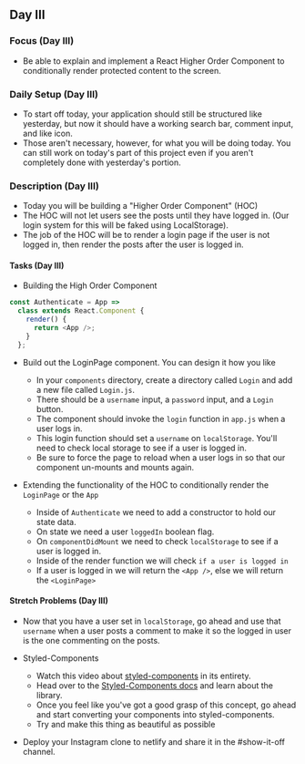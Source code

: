 ## Day III

### Focus (Day III)

- Be able to explain and implement a React Higher Order Component to conditionally render protected content to the screen.

### Daily Setup (Day III)

- To start off today, your application should still be structured like yesterday, but now it should have a working search bar, comment input, and like icon.
- Those aren't necessary, however, for what you will be doing today. You can still work on today's part of this project even if you aren't completely done with yesterday's portion.

### Description (Day III)

- Today you will be building a "Higher Order Component" (HOC)
- The HOC will not let users see the posts until they have logged in. (Our login system for this will be faked using LocalStorage).
- The job of the HOC will be to render a login page if the user is not logged in, then render the posts after the user is logged in.

#### Tasks (Day III)

<!-- - Create a `<PostsPage />` component in your `components/PostsContainer` directory. -->

  <!-- - You'll have to move a lot of what is rendered in `app.js` to this new component -->
  <!-- - In app.js, render the `PostsPage` component. -->
  <!-- - Make sure the app working as it was before since it has been re-factored now. -->
  <!-- - This is to ensure that we clean up our App component a little bit before we re-factor it to be wrapped up in an HOC -->

- Building the High Order Component

  <!-- - Create a directory called `Authentication` -->
  <!-- - Inside that directory create a component called `<Authenticate />`. This is where all of the magic sis going to happen. -->
  <!-- - This component should be able to take in a component as an argument, and it will return a `class` component. -->
  <!-- - Inside of `<Authenticate />'s` render method, you'll want to return the Component that gets passed into it. -->
  <!-- - Be sure to export out this component. -->
  <!-- - Head over to App.js and `import` in our new `Authenticate` Higher Order Component and pass in `App`. -->
  <!-- - If this worked right then everything should render as it used to. -->
  <!-- - Authenticate will look a lot like this when you're done setting it up. -->

```js
const Authenticate = App =>
  class extends React.Component {
    render() {
      return <App />;
    }
  };
```

- Build out the LoginPage component. You can design it how you like

  - In your `components` directory, create a directory called `Login` and add a new file called `Login.js`.
  - There should be a `username` input, a `password` input, and a `Login` button.
  - The component should invoke the `login` function in `app.js` when a user logs in.
  - This login function should set a `username` on `localStorage`. You'll need to check local storage to see if a user is logged in.
  - Be sure to force the page to reload when a user logs in so that our component un-mounts and mounts again.

- Extending the functionality of the HOC to conditionally render the `LoginPage` or the `App`

  - Inside of `Authenticate` we need to add a constructor to hold our state data.
  - On state we need a user `loggedIn` boolean flag.
  - On `componentDidMount` we need to check `localStorage` to see if a user is logged in.
  - Inside of the render function we will check `if a user is logged in`
  - If a user is logged in we will return the `<App />`, else we will return the `<LoginPage>`

#### Stretch Problems (Day III)

- Now that you have a user set in `localStorage`, go ahead and use that `username` when a user posts a comment to make it so the logged in user is the one commenting on the posts.
- Styled-Components

  - Watch this video about [styled-components](https://youtu.be/bIK2NwoK9xk) in its entirety.
  - Head over to the [Styled-Components docs](https://www.styled-components.com/) and learn about the library.
  - Once you feel like you've got a good grasp of this concept, go ahead and start converting your components into styled-components.
  - Try and make this thing as beautiful as possible

- Deploy your Instagram clone to netlify and share it in the #show-it-off channel.
